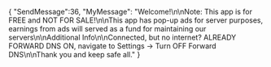 { "SendMessage":36, "MyMessage": "Welcome!\n\nNote: This app is for FREE and NOT FOR SALE!\n\nThis app has pop-up ads for server purposes, earnings from ads will served as a fund for maintaining our servers\n\nAdditional Info\n\nConnected, but no internet? ALREADY FORWARD DNS ON, navigate to Settings -> Turn OFF Forward DNS\n\nThank you and keep safe all." }
